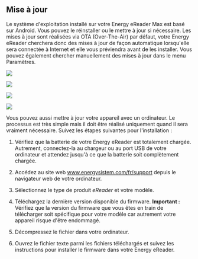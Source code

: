 ## Mise à jour

Le système d'exploitation installé sur votre Energy eReader Max est basé sur Android. Vous pouvez le réinstaller ou le mettre à jour si nécessaire. Les mises à jour sont réalisées via OTA (Over-The-Air) par défaut, votre Energy eReader cherchera donc des mises à jour de façon automatique lorsqu'elle sera connectée à Internet et elle vous préviendra avant de les installer. Vous pouvez également chercher manuellement des mises à jour dans le menu Paramètres.

![](http://static.energysistem.com/images/manuals/42535/596394b6af3b8.jpg)

![](http://static.energysistem.com/images/manuals/42091/5499b46baa793.jpg)

![](http://static.energysistem.com/images/manuals/42091/5499b471ca8db.jpg)

![](http://static.energysistem.com/images/manuals/42091/5499b6cfbb499.jpg)

Vous pouvez aussi mettre à jour votre appareil avec un ordinateur. Le processus est très simple mais il doit être réalisé uniquement quand il sera vraiment nécessaire. Suivez les étapes suivantes pour l'installation :

1) Vérifiez que la batterie de votre Energy eReader est totalement chargée. Autrement, connectez-la au chargeur ou au port USB de votre ordinateur et attendez jusqu'à ce que la batterie soit complètement chargée.

2) Accédez au site web www.energysistem.com/fr/support depuis le navigateur web de votre ordinateur.

3) Sélectionnez le type de produit *eReader* et votre modèle.

4) Téléchargez la dernière version disponible du firmware. **Important :** Vérifiez que la version du firmware que vous êtes en train de télécharger soit spécifique pour votre modèle car autrement votre appareil risque d'être endommagé.

5) Décompressez le fichier dans votre ordinateur.

6) Ouvrez le fichier texte parmi les fichiers téléchargés et suivez les instructions pour installer le firmware dans votre Energy eReader.
